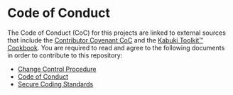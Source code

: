 # Code of Conduct

The Code of Conduct (CoC) for this projects are linked to external sources that include the [Contributor Covenant CoC](https://www.contributor-covenant.org/version/1/4/code-of-conduct.html) and the [Kabuki Toolkit™ Cookbook](https://github.com/kabuki-starship/kabuki.toolkit.cookbook). You are required to read and agree to the following documents in order to contribute to this repository:

* [Change Control Procedure](https://github.com/kabuki-starship/kabuki.toolkit.cookbook/idd/change_management/change_control_proceedure.md)
* [Code of Conduct](https://www.contributor-covenant.org/version/1/4/code-of-conduct.html)
* [Secure Coding Standards](https://github.com/kabuki-starship/kabuki.toolkit.cookbook/security/readme.md)
